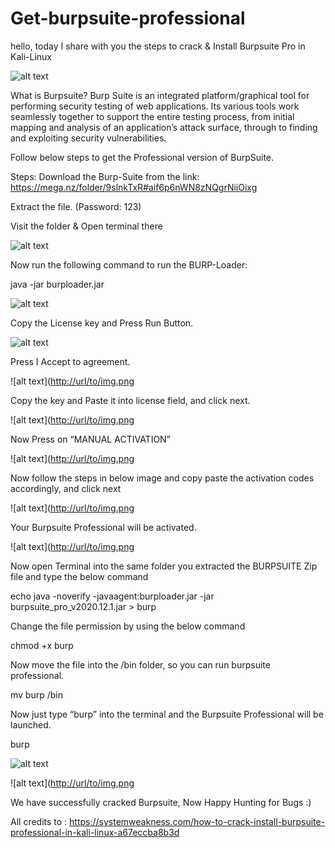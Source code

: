 # Get-burpsuite-professional
hello, today I share with you the steps to crack &amp; Install Burpsuite Pro in Kali-Linux

![alt text](https://miro.medium.com/max/720/0*Q__Qg-YZ4DN_udMW)


What is Burpsuite?
Burp Suite is an integrated platform/graphical tool for performing security testing of web applications. Its various tools work seamlessly together to support the entire testing process, from initial mapping and analysis of an application’s attack surface, through to finding and exploiting security vulnerabilities.

Follow below steps to get the Professional version of BurpSuite.

Steps:
Download the Burp-Suite from the link: https://mega.nz/folder/9slnkTxR#aif6p6nWN8zNQgrNiiOixg

Extract the file. (Password: 123)

Visit the folder & Open terminal there


![alt text](https://miro.medium.com/max/640/1*kn2bwG94r7LkPL1jWUzgtg.webp)


Now run the following command to run the BURP-Loader:

java -jar burploader.jar


![alt text](https://miro.medium.com/max/720/1*4yxra1EkcNJL0hz-xjNeTg.webp)


Copy the License key and Press Run Button.


![alt text](https://miro.medium.com/max/720/1*EZ6PU0Ph1s54Ynh_sWkZPQ.webp)

Press I Accept to agreement.

![alt text]([http://url/to/img.png](https://miro.medium.com/max/640/1*jfQsujxwfoj36_jWP_SRyA.webp)

Copy the key and Paste it into license field, and click next.


![alt text]([http://url/to/img.png](https://miro.medium.com/max/720/1*kpZ9fxDmI0Iz5domjDbbfw.webp)


Now Press on “MANUAL ACTIVATION”


![alt text]([http://url/to/img.png](https://miro.medium.com/max/640/1*uVb5tynZHj2i1KgWZApaPw.webp)


Now follow the steps in below image and copy paste the activation codes accordingly, and click next

![alt text]([http://url/to/img.png](https://miro.medium.com/max/720/1*4NdzKtSkJSlp0aW2aovS7g.webp)


Your Burpsuite Professional will be activated.



![alt text]([http://url/to/img.png](https://miro.medium.com/max/640/1*JSSGZST3BzIOQOqOEXrEdA.webp)


Now open Terminal into the same folder you extracted the BURPSUITE Zip file and type the below command

echo java -noverify -javaagent:burploader.jar -jar burpsuite_pro_v2020.12.1.jar > burp


Change the file permission by using the below command

chmod +x burp


Now move the file into the /bin folder, so you can run burpsuite professional.

mv burp /bin


Now just type “burp” into the terminal and the Burpsuite Professional will be launched.

burp


![alt text](https://miro.medium.com/max/640/1*9ksjZHa6Fk2o0Qzx2fG14Q.webp)


![alt text]([http://url/to/img.png](https://miro.medium.com/max/640/1*5LhXtX9R7xSenk68W43sFw.webp)


We have successfully cracked Burpsuite, Now Happy Hunting for Bugs :)

All credits to : 
https://systemweakness.com/how-to-crack-install-burpsuite-professional-in-kali-linux-a67eccba8b3d
